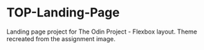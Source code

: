 # TOP-Landing-Page
Landing page project for The Odin Project - Flexbox layout. Theme recreated from the assignment image.
